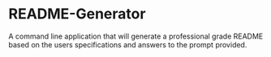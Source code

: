 # README-Generator
A command line application that will generate a professional grade README based on the users specifications and answers to the prompt provided.
